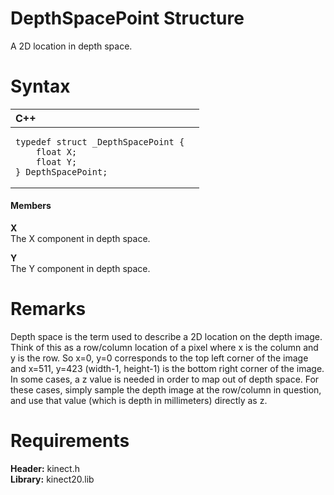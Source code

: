DepthSpacePoint Structure  
=========================  

A 2D location in depth space. <span id="syntaxSection"></span>

Syntax  
======  

<table>
<colgroup>
<col width="100%" />
</colgroup>
<thead>
<tr class="header">
<th align="left">C++</th>
</tr>
</thead>
<tbody>
<tr class="odd">
<td align="left"><pre><code>typedef struct _DepthSpacePoint {  
    float X;  
    float Y;  
} DepthSpacePoint;</code></pre></td>
</tr>
</tbody>
</table>

<span id="ID4EG"></span>
#### Members  

**X**    
The X component in depth space.  

**Y**    
The Y component in depth space.  

<span id="remarks"></span>

Remarks  
=======  

Depth space is the term used to describe a 2D location on the depth image. Think of this as a row/column location of a pixel where x is the column and y is the row. So x=0, y=0 corresponds to the top left corner of the image and x=511, y=423 (width-1, height-1) is the bottom right corner of the image. In some cases, a z value is needed in order to map out of depth space. For these cases, simply sample the depth image at the row/column in question, and use that value (which is depth in millimeters) directly as z.  

<span id="requirements"></span>

Requirements  
============  

**Header:** kinect.h  
**Library:** kinect20.lib  



<!--Please do not edit the data in the comment block below.-->
<!--
TOCTitle : DepthSpacePoint Structure
RLTitle : DepthSpacePoint Structure
KeywordK : DepthSpacePoint structure
KeywordF : DepthSpacePoint
KeywordF : Microsoft.Kinect.kinect.DepthSpacePoint
KeywordA : T:Microsoft.Kinect.kinect.DepthSpacePoint
AssetID : T:Microsoft.Kinect.kinect.DepthSpacePoint
Locale : en-us
CommunityContent : 1
APIType : Managed
APILocation : 
APIName : Microsoft.Kinect.kinect.DepthSpacePoint
TargetOS : Windows
TopicType : kbSyntax
DevLang : C++
DocSet : K4Wv2
ProjType : K4Wv2Proj
Technology : Kinect for Windows
Product : Kinect for Windows SDK v2
productversion : 20
-->
